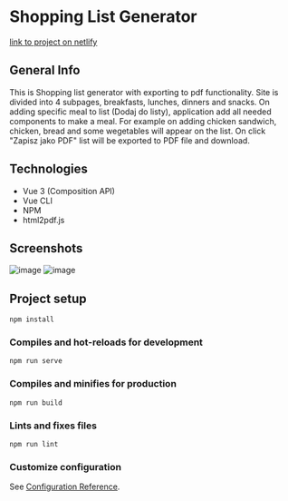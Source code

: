 # Shopping List Generator

[link to project on netlify](https://shoppinglistgnrtr.netlify.app)

## General Info

This is Shopping list generator with exporting to pdf functionality.
Site is divided into 4 subpages, breakfasts, lunches, dinners and snacks.
On adding specific meal to list (Dodaj do listy), application add all needed components to make a meal.
For example on adding chicken sandwich, chicken, bread and some wegetables will appear on the list.
On click "Zapisz jako PDF" list will be exported to PDF file and download.

## Technologies
* Vue 3 (Composition API)
* Vue CLI
* NPM
* html2pdf.js

## Screenshots
![image](https://user-images.githubusercontent.com/71273681/201973690-4ec82098-6980-4a25-9497-a2e0be5c2662.png)
![image](https://user-images.githubusercontent.com/71273681/201973800-d54105bb-0c4f-4794-837b-ca0ee8b72f9d.png)




## Project setup
```
npm install
```

### Compiles and hot-reloads for development
```
npm run serve
```

### Compiles and minifies for production
```
npm run build
```

### Lints and fixes files
```
npm run lint
```

### Customize configuration
See [Configuration Reference](https://cli.vuejs.org/config/).
